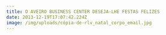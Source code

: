 ```yaml
---
title: O AVEIRO BUSINESS CENTER DESEJA-LHE FESTAS FELIZES
date: 2013-12-19T17:07:42.224Z
image: /img/uploads/cópia-de-rlv_natal_corpo_email.jpg
---
```


